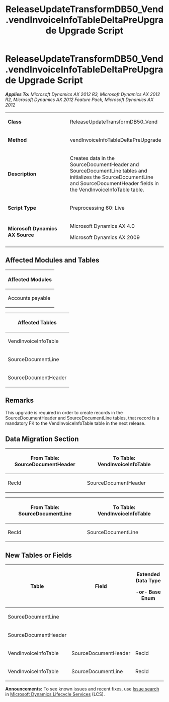 ﻿---
title: ReleaseUpdateTransformDB50_Vend.vendInvoiceInfoTableDeltaPreUpgrade Upgrade Script
TOCTitle: ReleaseUpdateTransformDB50_Vend.vendInvoiceInfoTableDeltaPreUpgrade Upgrade Script
ms:assetid: d7ea6472-218e-ab9e-a0df-0e931d3ccf37
ms:mtpsurl: https://msdn.microsoft.com/en-us/library/JJ687105(v=AX.60)
ms:contentKeyID: 49711553
ms.date: 05/18/2015
mtps_version: v=AX.60
---

# ReleaseUpdateTransformDB50\_Vend.vendInvoiceInfoTableDeltaPreUpgrade Upgrade Script 


_**Applies To:** Microsoft Dynamics AX 2012 R3, Microsoft Dynamics AX 2012 R2, Microsoft Dynamics AX 2012 Feature Pack, Microsoft Dynamics AX 2012_

<table>
<colgroup>
<col style="width: 50%" />
<col style="width: 50%" />
</colgroup>
<tbody>
<tr class="odd">
<td><p><strong>Class</strong></p></td>
<td><p>ReleaseUpdateTransformDB50_Vend</p></td>
</tr>
<tr class="even">
<td><p><strong>Method</strong></p></td>
<td><p>vendInvoiceInfoTableDeltaPreUpgrade</p></td>
</tr>
<tr class="odd">
<td><p><strong>Description</strong></p></td>
<td><p>Creates data in the SourceDocumentHeader and SourceDocumentLine tables and initializes the SourceDocumentLine and SourceDocumentHeader fields in the VendInvoiceInfoTable table.</p></td>
</tr>
<tr class="even">
<td><p><strong>Script Type</strong></p></td>
<td><p>Preprocessing 60: Live</p></td>
</tr>
<tr class="odd">
<td><p><strong>Microsoft Dynamics AX Source</strong></p></td>
<td><p>Microsoft Dynamics AX 4.0</p>
<p>Microsoft Dynamics AX 2009</p></td>
</tr>
</tbody>
</table>


## Affected Modules and Tables

<table>
<colgroup>
<col style="width: 100%" />
</colgroup>
<thead>
<tr class="header">
<th><p>Affected Modules</p></th>
</tr>
</thead>
<tbody>
<tr class="odd">
<td><p>Accounts payable</p></td>
</tr>
</tbody>
</table>


<table>
<colgroup>
<col style="width: 100%" />
</colgroup>
<thead>
<tr class="header">
<th><p>Affected Tables</p></th>
</tr>
</thead>
<tbody>
<tr class="odd">
<td><p>VendInvoiceInfoTable</p></td>
</tr>
<tr class="even">
<td><p>SourceDocumentLine</p></td>
</tr>
<tr class="odd">
<td><p>SourceDocumentHeader</p></td>
</tr>
</tbody>
</table>


## Remarks

This upgrade is required in order to create records in the SourceDocumentHeader and SourceDocumentLine tables, that record is a mandatory FK to the VendInvoiceInfoTable table in the next release.

## Data Migration Section

<table>
<colgroup>
<col style="width: 50%" />
<col style="width: 50%" />
</colgroup>
<thead>
<tr class="header">
<th><p>From Table: SourceDocumentHeader</p></th>
<th><p>To Table: VendInvoiceInfoTable</p></th>
</tr>
</thead>
<tbody>
<tr class="odd">
<td><p>RecId</p></td>
<td><p>SourceDocumentHeader</p></td>
</tr>
</tbody>
</table>


<table>
<colgroup>
<col style="width: 50%" />
<col style="width: 50%" />
</colgroup>
<thead>
<tr class="header">
<th><p>From Table: SourceDocumentLine</p></th>
<th><p>To Table: VendInvoiceInfoTable</p></th>
</tr>
</thead>
<tbody>
<tr class="odd">
<td><p>RecId</p></td>
<td><p>SourceDocumentLine</p></td>
</tr>
</tbody>
</table>


## New Tables or Fields

<table>
<colgroup>
<col style="width: 33%" />
<col style="width: 33%" />
<col style="width: 33%" />
</colgroup>
<thead>
<tr class="header">
<th><p>Table</p></th>
<th><p>Field</p></th>
<th><p>Extended Data Type</p>
<p>-or- Base Enum</p></th>
</tr>
</thead>
<tbody>
<tr class="odd">
<td><p>SourceDocumentLine</p></td>
<td><p></p></td>
<td><p></p></td>
</tr>
<tr class="even">
<td><p>SourceDocumentHeader</p></td>
<td><p></p></td>
<td><p></p></td>
</tr>
<tr class="odd">
<td><p>VendInvoiceInfoTable</p></td>
<td><p>SourceDocumentHeader</p></td>
<td><p>RecId</p></td>
</tr>
<tr class="even">
<td><p>VendInvoiceInfoTable</p></td>
<td><p>SourceDocumentLine</p></td>
<td><p>RecId</p></td>
</tr>
</tbody>
</table>

  
**Announcements:** To see known issues and recent fixes, use [Issue search](http://go.microsoft.com/fwlink/?linkid=389258) in [Microsoft Dynamics Lifecycle Services](http://go.microsoft.com/fwlink/?linkid=306505) (LCS).

